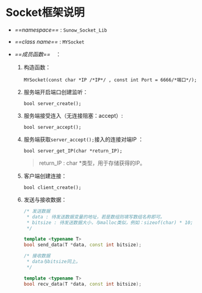 # Socket框架说明

* *==namespace==* :  `Sunow_Socket_Lib`

* *==class name==* :  `MYSocket`

* *==成员函数==*　：

  1.  构造函数：

      `MYSocket(const char *IP /*IP*/ , const int Port = 6666/*端口*/);`

  2.  服务端开启端口创建监听：

      `bool server_create();`

  3.  服务端接受连入（无连接阻塞：accept）:

      `bool server_accept();`

  4.  服务端获取`server_accept();`接入的连接对端IP ：

      `bool server_get_IP(char *return_IP);`

      >   return_IP : char *类型，用于存储获得的IP。

  5.  客户端创建连接：

      `bool client_create();`

  6.  发送与接收数据：

      ```c++
      /* 发送数据 
       * data : 待发送数据变量的地址，若是数组则填写数组名称即可。
       * bitsize : 待发送数据大小，与malloc类似，例如：sizeof(char) * 10;
       */
      
      template <typename T>
      bool send_data(T *data, const int bitsize);
      
      /* 接收数据 
       * data与bitsize同上。
       */
      
      template <typename T>
      bool recv_data(T *data, const int bitsize);
      ```

      